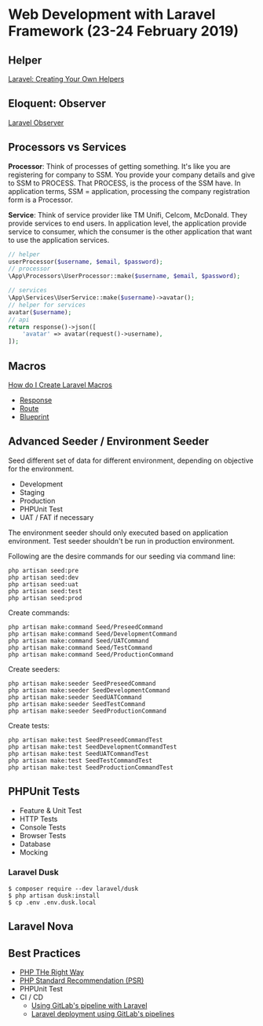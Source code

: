 # Web Development with Laravel Framework (23-24 February 2019)

## Helper

[Laravel: Creating Your Own Helpers](https://blog.nasrulhazim.com/2018/07/laravel-creating-your-own-helpers/)

## Eloquent: Observer 

[Laravel Observer](https://blog.nasrulhazim.com/2017/11/laravel-observer/)

## Processors vs Services

**Processor**: Think of processes of getting something. It's like you are registering for company to SSM. You provide your company details and give to SSM to PROCESS. That PROCESS, is the process of the SSM have. In application terms, SSM = application, processing the company registration form is a Processor. 

**Service**: Think of service provider like TM Unifi, Celcom, McDonald. They provide services to end users. In application level, the application provide service to consumer, which the consumer is the other application that want to use the application services. 


```php
// helper
userProcessor($username, $email, $password);
// processor
\App\Processors\UserProcessor::make($username, $email, $password);

// services
\App\Services\UserService::make($username)->avatar();
// helper for services
avatar($username);
// api 
return response()->json([
	'avatar' => avatar(request()->username),
]);
```

## Macros

[How do I Create Laravel Macros](https://laracasts.com/series/how-do-i/episodes/21)

- [Response](https://blog.nasrulhazim.com/2017/12/laravel-response-macro/)
- [Route](https://blog.nasrulhazim.com/2017/12/laravel-route-macro/)
- [Blueprint](https://blog.nasrulhazim.com/2017/12/laravel-blueprint-macro/)

## Advanced Seeder / Environment Seeder

Seed different set of data for different environment, depending on objective for the environment.

- Development
- Staging 
- Production
- PHPUnit Test
- UAT / FAT if necessary

The environment seeder should only executed based on application environment. Test seeder shouldn't be run in production environment.

Following are the desire commands for our seeding via command line:

```
php artisan seed:pre
php artisan seed:dev
php artisan seed:uat
php artisan seed:test
php artisan seed:prod
```

Create commands:

```
php artisan make:command Seed/PreseedCommand
php artisan make:command Seed/DevelopmentCommand
php artisan make:command Seed/UATCommand
php artisan make:command Seed/TestCommand
php artisan make:command Seed/ProductionCommand
```

Create seeders:

```
php artisan make:seeder SeedPreseedCommand
php artisan make:seeder SeedDevelopmentCommand
php artisan make:seeder SeedUATCommand
php artisan make:seeder SeedTestCommand
php artisan make:seeder SeedProductionCommand
```

Create tests:

```
php artisan make:test SeedPreseedCommandTest
php artisan make:test SeedDevelopmentCommandTest
php artisan make:test SeedUATCommandTest
php artisan make:test SeedTestCommandTest
php artisan make:test SeedProductionCommandTest
```

## PHPUnit Tests

- Feature & Unit Test 
- HTTP Tests
- Console Tests 
- Browser Tests 
- Database
- Mocking

### Laravel Dusk

```
$ composer require --dev laravel/dusk
$ php artisan dusk:install
$ cp .env .env.dusk.local
```

## Laravel Nova

## Best Practices

- [PHP THe Right Way](https://phptherightway.com/)
- [PHP Standard Recommendation (PSR)](https://www.php-fig.org/psr/)
- PHPUnit Test
- CI / CD 
	- [Using GitLab's pipeline with Laravel](https://lorisleiva.com/using-gitlabs-pipeline-with-laravel/)
	- [Laravel deployment using GitLab's pipelines](https://lorisleiva.com/laravel-deployment-using-gitlab-pipelines/)